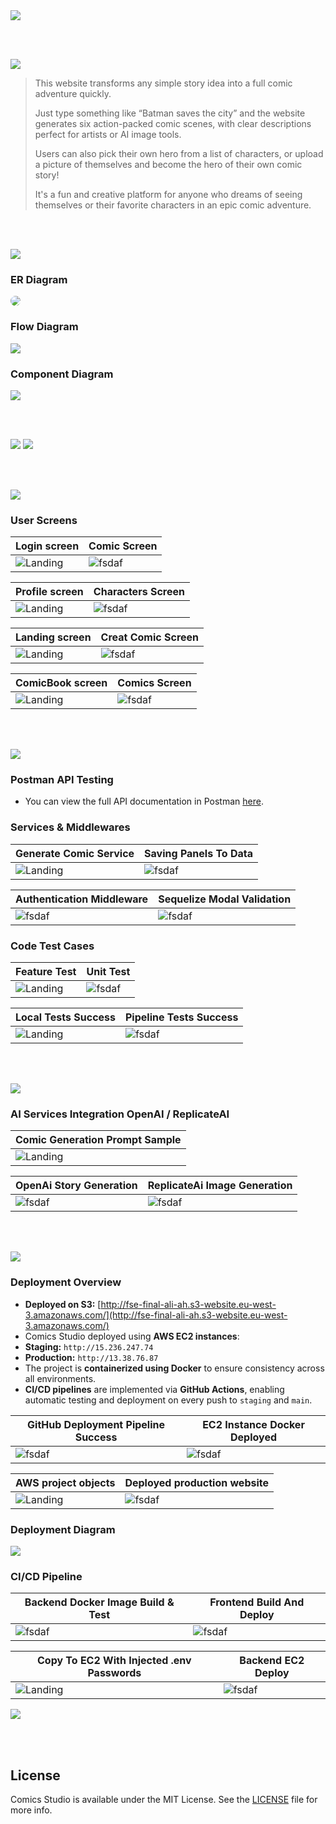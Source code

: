 <img src="./readme/title1.svg"/>

<br><br>

<!-- project overview -->
<img src="./readme/title2.svg"/>

> This website transforms any simple story idea into a full comic adventure quickly.
>
> Just type something like “Batman saves the city” and the website generates six action-packed comic scenes, with clear descriptions perfect for artists or AI image tools.
>
> Users can also pick their own hero from a list of characters, or upload a picture of themselves and become the hero of their own comic story!
>
> It's a fun and creative platform for anyone who dreams of seeing themselves or their favorite characters in an epic comic adventure.

<br><br>

<!-- System Design -->
<img src="./readme/title3.svg"/>

### ER Diagram

<img src="./readme/demo/comics_studio_erdiagram.png" style="border-radius: 10px;"/>


### Flow Diagram

<img src="./readme/demo/system_diagram.png"/>

### Component Diagram

<img src="./readme/demo/ComDiagramDone.png"/>



<br><br>

<!-- Project Highlights -->
<img src="./readme/title4.svg"/>

<!-- ### From Idea to Comic in Seconds
Turn any short idea into a full-blown, action-packed comic scene quickly.

### You’re the Star
Upload your photo and become the hero of your comic story.

### Cinematic Visuals, Every Time
Each scene bursts with emotion, movement, and rich comic-style detail.

### Download & Share Anywhere
Download your comics in multiple formats and share them easily on social media, with friends, or anywhere you like. -->

<img src="./readme/demo/Highlights.png"/>

<br><br>

<!-- Demo -->
<img src="./readme/title5.svg"/>

### User Screens

| Login screen                            |  Comic Screen                     |
| --------------------------------------- | ------------------------------------- |
| ![Landing](./readme/demo/login_page.png) | ![fsdaf](./readme/demo/vieiw_Grid.png)|

| Profile screen                            |  Characters Screen                     |
| --------------------------------------- | ------------------------------------- |
| ![Landing](./readme/demo/profile_pg.png) | ![fsdaf](./readme/demo/characters_page.png)|


| Landing screen                            | Creat Comic Screen                     |
| --------------------------------------- | ------------------------------------- |
| ![Landing](./readme/demo/landinggif.gif) | ![fsdaf](./readme/demo/create-video.gif)|

| ComicBook screen                    |  Comics Screen                     |
| ------------------------------------- |------------------------------------- |
| ![Landing](./readme/demo/best_reading.png) |![fsdaf](./readme/demo/tablet.png)|


<br><br>

<!-- Development & Testing -->
<img src="./readme/title6.svg"/>

### Postman API Testing
- You can view the full API documentation in Postman [here](https://documenter.getpostman.com/view/30826163/2sB2qXmiVS).

### Services & Middlewares

| Generate Comic Service       | Saving Panels To Data |
| --------------------------------------- | ------------------------------------- |
| ![Landing](./readme/demo/generateComicService.png) | ![fsdaf](./readme/demo/saveGenerateComicToDbService.png)|

| Authentication Middleware   |   Sequelize Modal Validation   |
| ------------------------------------- | ------------------------------------- |
| ![fsdaf](./readme/demo/AuthMiddleware.png) | ![fsdaf](./readme/demo/ModalValidation.png) |

### Code Test Cases

| Feature Test                            | Unit Test                              |
| --------------------------------------- |  ------------------------------------- |
| ![Landing](./readme/demo/generateComicTestLast.png) | ![fsdaf](./readme/demo/unit_test.png) |



| Local Tests Success                              | Pipeline Tests Success                        |
| --------------------------------------- | ------------------------------------- |
| ![Landing](./readme/demo/localTestSuccess.png) | ![fsdaf](./readme/demo/tests_pipe.png)|

<br><br>

<!-- Ai-Powered-Section -->
<img src="./readme/title7.svg"/>

### AI Services Integration OpenAI / ReplicateAI

| Comic Generation Prompt Sample              |
| --------------------------------------- |
| ![Landing](./readme/demo/SchemaGpt.png) |

 | OpenAi Story Generation                    | ReplicateAi Image Generation  |
 | ------------------------------------- | ------------------------------------- |
 | ![fsdaf](./readme/demo/open_ai_code.png) | ![fsdaf](./readme/demo/ReplicateAiUse.png) |

<br><br>


<!-- Deployment -->
<img src="./readme/title8.svg"/>

### Deployment Overview 
  - **Deployed on S3:** [http://fse-final-ali-ah.s3-website.eu-west-3.amazonaws.com/](http://fse-final-ali-ah.s3-website.eu-west-3.amazonaws.com/)
  - Comics Studio deployed using **AWS EC2 instances**:
  - **Staging:** `http://15.236.247.74`
  - **Production:** `http://13.38.76.87`
- The project is **containerized using Docker** to ensure consistency across all environments.
- **CI/CD pipelines** are implemented via **GitHub Actions**, enabling automatic testing and deployment on every push to `staging` and `main`.

| GitHub Deployment Pipeline Success	                        | EC2 Instance Docker Deployed                       |
 | ------------------------------------- | ------------------------------------- |
|![fsdaf](./readme/demo/actions_success_1.png) | ![fsdaf](./readme/demo/ec2_instance_containers_runing.png) |

| AWS project objects	                 | Deployed production website  |   
| --------------------------------------- | ------------------------------------- |
| ![Landing](./readme/demo/objects_s3.png) | ![fsdaf](./readme/demo/deployed.png) |

### Deployment Diagram

<img src="./readme/demo/DeploymentDiagramDone.png"/>

### CI/CD Pipeline

| Backend Docker Image Build & Test          | Frontend Build And Deploy    |
 | ------------------------------------- | ------------------------------------- |
|![fsdaf](./readme/demo/testing_ec2_pipline.png) | ![fsdaf](./readme/demo/buildFrontS3.png) |

| Copy To EC2 With Injected .env Passwords                 | Backend EC2 Deploy  |   
| --------------------------------------- | ------------------------------------- |
| ![Landing](./readme/demo/copyToEc2_pipeline.png) | ![fsdaf](./readme/demo/buildonec2.png) |



<img src="./readme/demo/ci-cd-pipeline-image.png"/>


<br><br>

<!-- License -->
## License

Comics Studio is available under the MIT License. See the [LICENSE](./LICENSE) file for more info.
<br><br>
